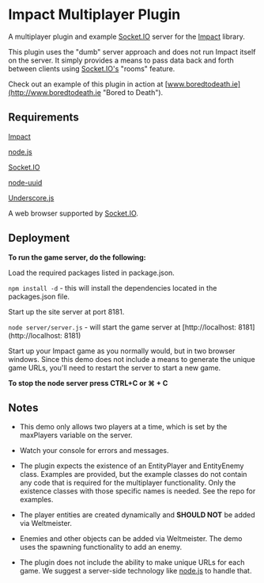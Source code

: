 Impact Multiplayer Plugin
===

A multiplayer plugin and example [Socket.IO](http://socket.io/ "Socket.IO: the cross-browser WebSocket for realtime apps.") server for the [Impact](http://impactjs.com/ "Impact - HTML5 Canvas &amp; JavaScript Game Engine") library.

This plugin uses the "dumb" server approach and does not run Impact itself on the server. It simply provides a means to pass data back and forth between clients using [Socket.IO's](http://socket.io/ "Socket.IO: the cross-browser WebSocket for realtime apps.") "rooms" feature.

Check out an example of this plugin in action at [www.boredtodeath.ie](http://www.boredtodeath.ie "Bored to Death").

Requirements
---

[Impact](http://impactjs.com/ "Impact - HTML5 Canvas &amp; JavaScript Game Engine")

[node.js](http://nodejs.org/ "node.js")

[Socket.IO](http://socket.io/ "Socket.IO: the cross-browser WebSocket for realtime apps.")

[node-uuid](https://github.com/broofa/node-uuid "Simple, fast generation of RFC4122 UUIDS.")

[Underscore.js](http://underscorejs.org/ "Underscore.js")

A web browser supported by [Socket.IO](http://socket.io/ "Socket.IO: the cross-browser WebSocket for realtime apps.").

Deployment
---

**To run the game server, do the following:**

Load the required packages listed in package.json.

`npm install -d` - this will install the dependencies located in the packages.json file.

Start up the site server at port 8181.

`node server/server.js` - will start the game server at [http://localhost: 8181](http://localhost: 8181)

Start up your Impact game as you normally would, but in two browser windows. Since this demo does not include a means to generate the unique game URLs, you'll need to restart the server to start a new game.

**To stop the node server press CTRL+C or ⌘ + C**

Notes
---
- This demo only allows two players at a time, which is set by the maxPlayers variable on the server.

- Watch your console for errors and messages.

- The plugin expects the existence of an EntityPlayer and EntityEnemy class. Examples are provided, but the example classes do not contain any code that is required for the multiplayer functionality. Only the existence classes with those specific names is needed. See the repo for examples.

- The player entities are created dynamically and **SHOULD NOT** be added via Weltmeister.

- Enemies and other objects can be added via Weltmeister. The demo uses the spawning functionality to add an enemy.

- The plugin does not include the ability to make unique URLs for each game. We suggest a server-side technology like [node.js](http://nodejs.org/ "node.js") to handle that.



